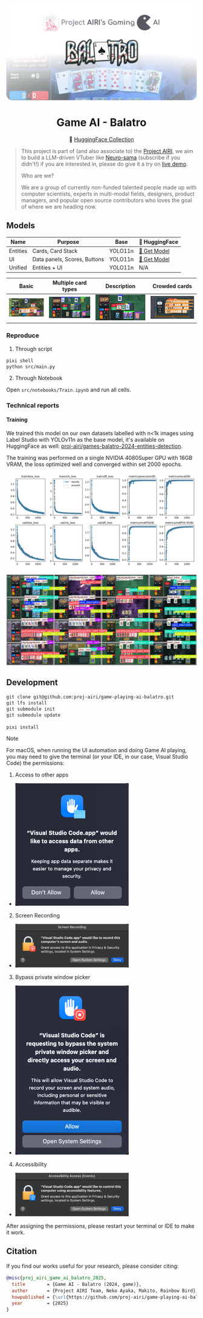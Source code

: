 <p align="center">
  <img src="./docs/cover.png">
</p>

<h1 align="center">
  Game AI - Balatro
</h1>

<p align="center">
  🤗 <a href="https://huggingface.co/collections/proj-airi/play-balatro-68d24c74ef9568b287f3ce94">HuggingFace Collection</a>
</p>

> This project is part of (and also associate to) the [Project AIRI](https://github.com/moeru-ai/airi), we aim to build a LLM-driven VTuber like [Neuro-sama](https://www.youtube.com/@Neurosama) (subscribe if you didn't!) if you are interested in, please do give it a try on [live demo](https://airi.moeru.ai).
>
> Who are we?
>
> We are a group of currently non-funded talented people made up with computer scientists, experts in multi-modal fields, designers, product managers, and popular open source contributors who loves the goal of where we are heading now.

## Models

| Name      | Purpose                      | Base    | 🤗 HuggingFace                                                                              |
| --------- | ---------------------------- | ------- | ------------------------------------------------------------------------------------------- |
| Entities  | Cards, Card Stack            | YOLO11n | [🤗 Get Model](https://huggingface.co/proj-airi/games-balatro-2024-yolo-entities-detection) |
| UI        | Data panels, Scores, Buttons | YOLO11n | [🤗 Get Model](https://huggingface.co/proj-airi/games-balatro-2024-yolo-ui-detection)       |
| Unified   | Entities + UI                | YOLO11n | N/A                                                                                         |

| Basic                     | Multiple card types       | Description               | Crowded cards             |
| ------------------------- | ------------------------- | ------------------------- | ------------------------- |
| ![](./docs/example-1.jpg) | ![](./docs/example-2.jpg) | ![](./docs/example-3.jpg) | ![](./docs/example-4.jpg) |

### Reproduce

1. Through script

```shell
pixi shell
python src/main.py
```

2. Through Notebook

Open `src/notebooks/Train.ipynb` and run all cells.

### Technical reports

#### Training

We trained this model on our own datasets labelled with n<1k images using Label Studio with YOLOv11n as the base model, it's
available on HuggingFace as well: [proj-airi/games-balatro-2024-entities-detection](https://huggingface.co/datasets/proj-airi/games-balatro-2024-entities-detection).

The training was performed on a single NVIDIA 4080Super GPU with 16GB VRAM, the loss optimized well and converged within set 2000 epochs.

![](./docs/training-metrics-1.png)

![](./docs/training-metrics-2.jpg)

## Development

```shell
git clone git@github.com:proj-airi/game-playing-ai-balatro.git
git lfs install
git submodule init
git submodule update

pixi install
```

> [!NOTE]
> For macOS, when running the UI automation and doing Game AI playing, you may need to give the terminal (or your IDE, in our case, Visual Studio Code) the permissions:
>
> 1. Access to other apps
>
> - <img src="./docs/permissions-macos-1.png" width="300">
>
> 2. Screen Recording
>
> - <img src="./docs/permissions-macos-2.png" width="300">
>
> 3. Bypass private window picker
>
> - <img src="./docs/permissions-macos-3.png" width="300">
>
> 4. Accessibility
>
> - <img src="./docs/permissions-macos-4.png" width="300">
>
> After assigning the permissions, please restart your terminal or IDE to make it work.

## Citation

If you find our works useful for your research, please consider citing:

```bibtex
@misc{proj_airi_game_ai_balatro_2025,
  title        = {Game AI - Balatro (2024, game)},
  author       = {Project AIRI Team, Neko Ayaka, Makito, Rainbow Bird},
  howpublished = {\url{https://github.com/proj-airi/game-playing-ai-balatro}},
  year         = {2025}
}
```
